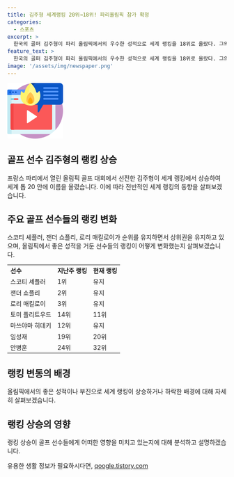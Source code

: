 ```yaml
---
title: 김주형 세계랭킹 20위→18위! 파리올림픽 참가 확정
categories:
  - 스포츠
excerpt: >
  한국의 골퍼 김주형이 파리 올림픽에서의 우수한 성적으로 세계 랭킹을 18위로 올랐다. 그의 8위 선전으로 최근 두 계단 상승했다. 올림픽 골프 대회로 인해 포인트를 획들하며 이전 메이저 대회에서의 성적을 보완했다. 미국의 셰플러, 쇼플리, 매킬로이가 상위권을 지키는 가운데, 올림픽에 참가하지 않은 한국의 임성재는 랭킹에서 하락했다.
feature_text: >
  한국의 골퍼 김주형이 파리 올림픽에서의 우수한 성적으로 세계 랭킹을 18위로 올랐다. 그의 8위 선전으로 최근 두 계단 상승했다. 올림픽 골프 대회로 인해 포인트를 획들하며 이전 메이저 대회에서의 성적을 보완했다. 미국의 셰플러, 쇼플리, 매킬로이가 상위권을 지키는 가운데, 올림픽에 참가하지 않은 한국의 임성재는 랭킹에서 하락했다.
image: '/assets/img/newspaper.png'
---
```


<p><img src="/assets/img/news.png" alt="rentncar 속보" /></p>

<h2 data-ke-size="size26">골프 선수 김주형의 랭킹 상승</h2>

<p data-ke-size="size16">프랑스 파리에서 열린 올림픽 골프 대회에서 선전한 김주형이 세계 랭킹에서 상승하여 세계 톱 20 안에 이름을 올렸습니다. 이에 따라 전반적인 세계 랭킹의 동향을 살펴보겠습니다.</p>

<h2 data-ke-size="size26">주요 골프 선수들의 랭킹 변화</h2>

<p data-ke-size="size16">스코티 셰플러, 잰더 쇼플리, 로리 매킬로이가 순위를 유지하면서 상위권을 유지하고 있으며, 올림픽에서 좋은 성적을 거둔 선수들의 랭킹이 어떻게 변화했는지 살펴보겠습니다.</p>

<table>
    <tr>
        <td><b>선수</b></td>
        <td><b>지난주 랭킹</b></td>
        <td><b>현재 랭킹</b></td>
    </tr>
    <tr>
        <td>스코티 셰플러</td>
        <td>1위</td>
        <td>유지</td>
    </tr>
    <tr>
        <td>잰더 쇼플리</td>
        <td>2위</td>
        <td>유지</td>
    </tr>
    <tr>
        <td>로리 매킬로이</td>
        <td>3위</td>
        <td>유지</td>
    </tr>
    <tr>
        <td>토미 플리트우드</td>
        <td>14위</td>
        <td>11위</td>
    </tr>
    <tr>
        <td>마쓰야마 히데키</td>
        <td>12위</td>
        <td>유지</td>
    </tr>
    <tr>
        <td>임성재</td>
        <td>19위</td>
        <td>20위</td>
    </tr>
    <tr>
        <td>안병훈</td>
        <td>24위</td>
        <td>32위</td>
    </tr>
</table>

<h2 data-ke-size="size26">랭킹 변동의 배경</h2>

<p data-ke-size="size16">올림픽에서의 좋은 성적이나 부진으로 세계 랭킹이 상승하거나 하락한 배경에 대해 자세히 살펴보겠습니다.</p>

<h2 data-ke-size="size26">랭킹 상승의 영향</h2>

<p data-ke-size="size16">랭킹 상승이 골프 선수들에게 어떠한 영향을 미치고 있는지에 대해 분석하고 설명하겠습니다.</p>
유용한 생활 정보가 필요하시다면, <a href="https://qoogle.tistory.com" rel="dofollow">qoogle.tistory.com</a>


